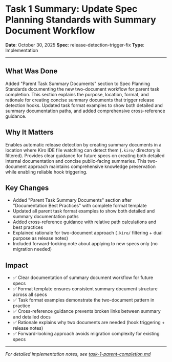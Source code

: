 # Task 1 Summary: Update Spec Planning Standards with Summary Document Workflow

**Date**: October 30, 2025
**Spec**: release-detection-trigger-fix
**Type**: Implementation

---

## What Was Done

Added "Parent Task Summary Documents" section to Spec Planning Standards documenting the new two-document workflow for parent task completion. This section explains the purpose, location, format, and rationale for creating concise summary documents that trigger release detection hooks. Updated task format examples to show both detailed and summary documentation paths, and added comprehensive cross-reference guidance.

## Why It Matters

Enables automatic release detection by creating summary documents in a location where Kiro IDE file watching can detect them (`.kiro/` directory is filtered). Provides clear guidance for future specs on creating both detailed internal documentation and concise public-facing summaries. This two-document approach maintains comprehensive knowledge preservation while enabling reliable hook triggering.

## Key Changes

- Added "Parent Task Summary Documents" section after "Documentation Best Practices" with complete format template
- Updated all parent task format examples to show both detailed and summary documentation paths
- Added cross-reference guidance with relative path calculations and best practices
- Explained rationale for two-document approach (`.kiro/` filtering + dual purpose as release notes)
- Included forward-looking note about applying to new specs only (no migration needed)

## Impact

- ✅ Clear documentation of summary document workflow for future specs
- ✅ Format template ensures consistent summary document structure across all specs
- ✅ Task format examples demonstrate the two-document pattern in practice
- ✅ Cross-reference guidance prevents broken links between summary and detailed docs
- ✅ Rationale explains why two documents are needed (hook triggering + release notes)
- ✅ Forward-looking approach avoids migration complexity for existing specs

---

*For detailed implementation notes, see [task-1-parent-completion.md](../../.kiro/specs/release-detection-trigger-fix/completion/task-1-parent-completion.md)*
